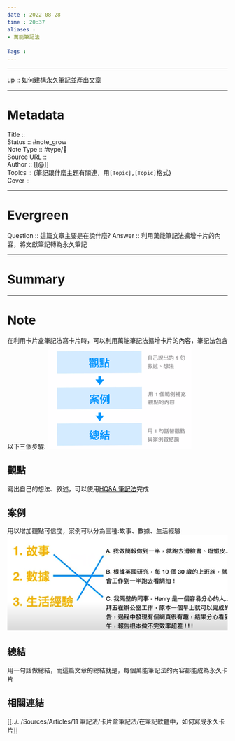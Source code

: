 ```yaml
---
date : 2022-08-28
time : 20:37
aliases : 
- 萬能筆記法

Tags : 
---
```


---
up ::  [如何建構永久筆記並產出文章](卡片盒筆記法/如何建構永久筆記並產出文章.md)

---

# Metadata
Title :: <br>
Status :: #note_grow <br>
Note Type :: #type/📰<br>
Source URL :: <br>
Author :: [[@]]<br>
Topics :: {筆記跟什麼主題有關連，用`[Topic],[Topic]`格式}<br>
Cover ::

---
# Evergreen
Question :: 這篇文章主要是在說什麼?
Answer :: 利用萬能筆記法擴增卡片的內容，將文獻筆記轉為永久筆記

---

# Summary

---

# Note
在利用卡片盒筆記法寫卡片時，可以利用萬能筆記法擴增卡片的內容，筆記法包含以下三個步驟:
![](Extras/Media/image/Pasted%20image%2020220828205231.png)
## 觀點
寫出自己的想法、敘述，可以使用[HQ&A 筆記法](HQ&A%20筆記法.md)完成

## 案例
用以增加觀點可信度，案例可以分為三種:故事、數據、生活經驗
![](Extras/Media/image/Pasted%20image%2020220831211636.png)

## 總結
用一句話做總結，而這篇文章的總結就是，每個萬能筆記法的內容都能成為永久卡片


## 相關連結
[[../../Sources/Articles/11 筆記法/卡片盒筆記法/在筆記軟體中，如何寫成永久卡片]]